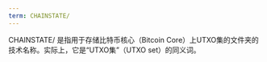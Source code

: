 ```yaml
---
term: CHAINSTATE/
---
```


CHAINSTATE/ 是指用于存储比特币核心（Bitcoin Core）上UTXO集的文件夹的技术名称。实际上，它是“UTXO集”（UTXO set）的同义词。